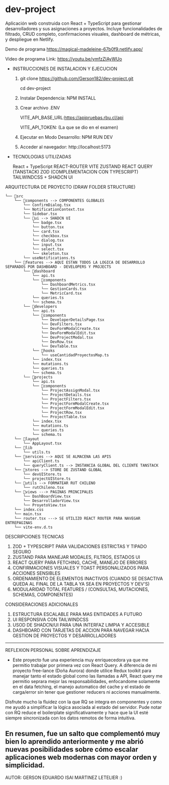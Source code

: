 # dev-project
Aplicación web construida con React + TypeScript para gestionar desarrolladores y sus asignaciones a proyectos. Incluye funcionalidades de filtrado, CRUD completo, confirmaciones visuales, dashboard de métricas, y despliegue en Netlify.

Demo de programa
https://magical-madeleine-67b0f9.netlify.app/

Video de programa
Link: https://youtu.be/ymfzZIAyWUo

- INSTRUCCIONES DE INSTALACION Y EJECUCION
  1) git clone https://github.com/Gerson182/dev-project.git
     
     cd dev-project
     
  3) Instalar Dependencia: NPM INSTALL
  4) Crear archivo .ENV
     
     VITE_API_BASE_URL:https://apipruebas.rbu.cl/api
     
     VITE_API_TOKEN: (La que se dio en el examen)
     
  6) Ejecutar en Modo Desarrollo: NPM RUN DEV
     
  8) Acceder al navegador: http://localhost:5173
 
 - TECNOLOGIAS UTILIZADAS

   React + TypeScript
   REACT-ROUTER
   VITE
   ZUSTAND
   REACT QUERY (TANSTACK)
   ZOD (COMPLEMENTACION CON TYPESCRIPT)
   TAILWINDCSS + SHADCN UI


ARQUITECTURA DE PROYECTO (DRAW FOLDER STRUCTURE)
```
└── 📁src
    └── 📁components --> COMPONENTES GLOBALES
        └── ConfirmDialog.tsx
        └── NotificationContext.tsx
        └── Sidebar.tsx
        └── 📁ui --> SHADCN UI
            └── badge.tsx
            └── button.tsx
            └── card.tsx
            └── checkbox.tsx
            └── dialog.tsx
            └── input.tsx
            └── select.tsx
            └── skeleton.tsx
        └── useNotifications.ts
    └── 📁features --> AQUI ESTAN TODOS LA LOGICA DE DESARROLLO SEPARADOS POR DASHBOARD - DEVELOPERS Y PROJECTS
        └── 📁dashboard
            └── api.ts
            └── 📁components
                └── DashboardMetrics.tsx
                └── GestionCards.tsx
                └── MetricCard.tsx
            └── queries.ts
            └── schema.ts
        └── 📁developers
            └── api.ts
            └── 📁components
                └── DeveloperDetailsPage.tsx
                └── DevFilters.tsx
                └── DevFormModalCreate.tsx
                └── DevFormModalEdit.tsx
                └── DevProjectModal.tsx
                └── DevRow.tsx
                └── DevTable.tsx
            └── 📁hooks
                └── useCantidadProyectosMap.ts
            └── index.tsx
            └── mutations.ts
            └── queries.ts
            └── schema.ts
        └── 📁projects
            └── api.ts
            └── 📁components
                └── ProjectAssignModal.tsx
                └── ProjectDetails.tsx
                └── ProjectFilters.tsx
                └── ProjectFormModalCreate.tsx
                └── ProjectFormModalEdit.tsx
                └── ProjectRow.tsx
                └── ProjectTable.tsx
            └── index.tsx
            └── mutations.ts
            └── queries.ts
            └── schema.ts
    └── 📁layout
        └── AppLayout.tsx
    └── 📁lib
        └── utils.ts
    └── 📁services --> AQUI SE ALMACENA LAS APIS
        └── apiClient.ts
        └── queryClient.ts --> INSTANCIA GLOBAL DEL CLIENTE TANSTACK
    └── 📁stores --> STORE DE ZUSTAND GLOBAL
        └── devUIStore.ts
        └── projectUIStore.ts
    └── 📁utils --> FORMATEAR RUT CHILENO
        └── rutChileno.tsx
    └── 📁views ---> PAGINAS PRINCIPALES
        └── DashBoardView.tsx
        └── DesarrolladorView.tsx
        └── ProyetoView.tsx
    └── index.css
    └── main.tsx
    └── router.tsx ---> SE UTILIZO REACT ROUTER PARA NAVEGAR ENTREPAGINAS
    └── vite-env.d.ts
```

DESCRIPCIONES TECNICAS
1) ZOD + TYPESCRIPT PARA VALIDACIONES ESTRICTAS Y TIPADO SEGURO
2) ZUSTAND PARA MANEJAR MODALES, FILTROS, ESTADOS UI
3) REACT QUERY PARA FETCHING, CACHE, MANEJO DE ERRORES
4) CONFIRMACIONES VISUALES Y TOAST PERSONALIZADOS PARA ACCIONES SENSIBLES
5) ORDENAMIENTO DE ELEMENTOS INACTIVOS (CUANDO SE DESACTIVA QUEDA AL FINAL DE LA TABLA YA SEA EN PROYECTOS Y DEV'S)
6) MODULARIDAD TOTAL FEATURES / (CONSULTAS, MUTACIONES, SCHEMAS, COMPONENTES)

CONSIDERACIONES ADICIONALES
1) ESTRUCTURA ESCALABLE PARA MAS ENTIDADES A FUTURO
2) UI RESPONSIVA CON TAILWINDCSS
3) USOD DE SHADCN/UI PARA UNA INTERFAZ LIMPIA Y ACCESIBLE
4) DASHBOARD CON TARJETAS DE ACCION PARA NAVEGAR HACIA GESTION DE PROYECTOS Y DESARROLLADORES

-------------------------------------
REFLEXION PERSONAL SOBRE APRENDIZAJE
- Este proyecto fue una experiencia muy enriquecedora ya que me permitio trabajar por primera vez con React Query. A diferencia de mi proyecto free-lance (Doña Aurora) donde utilice Redux toolkit para manejar tanto el estado global como las llamadas a API, React query me permitio seprara mejor las responsabilidades, enfocandome solamente en el data fetching, el manejo automatico del cache y el estado de carga/error sin tener que gestioner reducers ni acciones manualmente.

Disfrute mucho la fluidez con la que RQ se integra en componentes y como me ayudó a simplificar la lógica asociada al estado del servidor. Pude notar con RQ reduce el boilerplate significativamente y hace que la UI esté siempre sincronizada con los datos remotos de forma intuitiva.

En resumen, fue un salto que complementó muy bien lo aprendido anteriormente y me abrió nuevas posibilidades sobre cómo escalar aplicaciones web modernas con mayor orden y simplicidad.
-------------------------------------------

AUTOR: GERSON EDUARDO ISAI MARTINEZ LETELIER :)

